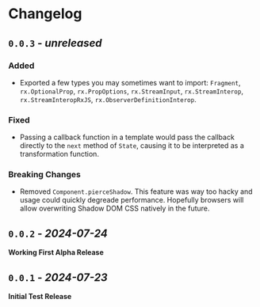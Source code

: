 Changelog
======================================================================

`0.0.3` - _unreleased_
----------------------------------------------------------------------

### Added

- Exported a few types you may sometimes want to import: `Fragment`, `rx.OptionalProp`,
  `rx.PropOptions`, `rx.StreamInput`, `rx.StreamInterop`, `rx.StreamInteropRxJS`,
  `rx.ObserverDefinitionInterop`.

### Fixed

- Passing a callback function in a template would pass the callback directly to the `next`
  method of `State`, causing it to be interpreted as a transformation function.

### Breaking Changes

- Removed `Component.pierceShadow`. This feature was way too hacky and usage could quickly
  degreade performance. Hopefully browsers will allow overwriting Shadow DOM CSS natively
  in the future.

`0.0.2` - _2024-07-24_
----------------------------------------------------------------------
**Working First Alpha Release**

`0.0.1` - _2024-07-23_
----------------------------------------------------------------------
**Initial Test Release**
